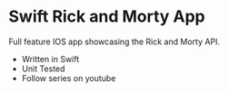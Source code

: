 # Swift Rick and Morty App

Full feature IOS app showcasing the Rick and Morty API.

- Written in Swift
- Unit Tested
- Follow series on youtube 
